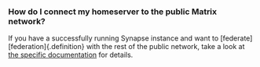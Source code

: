 ### How do I connect my homeserver to the public Matrix network?

If you have a successfully running Synapse instance and want to [federate][federation]{.definition} with the rest of the public network, take a look at [the specific documentation](https://github.com/matrix-org/synapse#setting-up-federation) for details.